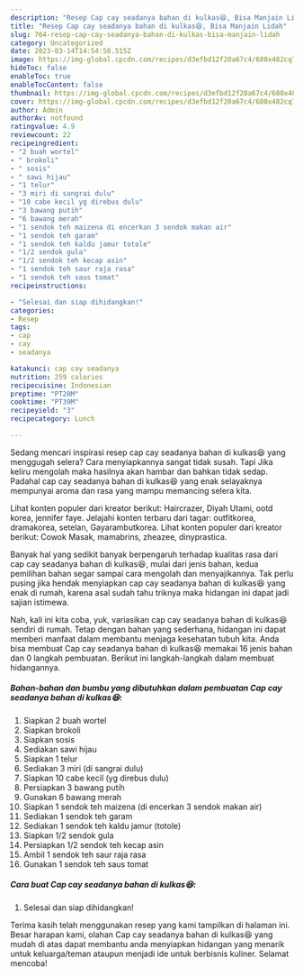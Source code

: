 ```yaml
---
description: "Resep Cap cay seadanya bahan di kulkas😆, Bisa Manjain Lidah"
title: "Resep Cap cay seadanya bahan di kulkas😆, Bisa Manjain Lidah"
slug: 764-resep-cap-cay-seadanya-bahan-di-kulkas-bisa-manjain-lidah
category: Uncategorized
date: 2023-03-14T14:54:58.515Z
image: https://img-global.cpcdn.com/recipes/d3efbd12f20a67c4/680x482cq70/cap-cay-seadanya-bahan-di-kulkas-foto-resep-utama.jpg
hideToc: false
enableToc: true
enableTocContent: false
thumbnail: https://img-global.cpcdn.com/recipes/d3efbd12f20a67c4/680x482cq70/cap-cay-seadanya-bahan-di-kulkas-foto-resep-utama.jpg
cover: https://img-global.cpcdn.com/recipes/d3efbd12f20a67c4/680x482cq70/cap-cay-seadanya-bahan-di-kulkas-foto-resep-utama.jpg
author: Admin
authorAv: notfound
ratingvalue: 4.9
reviewcount: 22
recipeingredient:
- "2 buah wortel"
- " brokoli"
- " sosis"
- " sawi hijau"
- "1 telur"
- "3 miri di sangrai dulu"
- "10 cabe kecil yg direbus dulu"
- "3 bawang putih"
- "6 bawang merah"
- "1 sendok teh maizena di encerkan 3 sendok makan air"
- "1 sendok teh garam"
- "1 sendok teh kaldu jamur totole"
- "1/2 sendok gula"
- "1/2 sendok teh kecap asin"
- "1 sendok teh saur raja rasa"
- "1 sendok teh saus tomat"
recipeinstructions:

- "Selesai dan siap dihidangkan!"
categories:
- Resep
tags:
- cap
- cay
- seadanya

katakunci: cap cay seadanya 
nutrition: 259 calories
recipecuisine: Indonesian
preptime: "PT20M"
cooktime: "PT39M"
recipeyield: "3"
recipecategory: Lunch

---
```



Sedang mencari inspirasi resep cap cay seadanya bahan di kulkas😆 yang menggugah selera? Cara menyiapkannya sangat tidak susah. Tapi Jika keliru mengolah maka hasilnya akan hambar dan bahkan tidak sedap. Padahal cap cay seadanya bahan di kulkas😆 yang enak selayaknya mempunyai aroma dan rasa yang mampu memancing selera kita.


Lihat konten populer dari kreator berikut: Haircrazer, Diyah Utami, ootd korea, jennifer faye. Jelajahi konten terbaru dari tagar: outfitkorea, dramakorea, setelan, Gayarambutkorea. Lihat konten populer dari kreator berikut: Cowok Masak, mamabrins, zheazee, dinyprastica.

Banyak hal yang sedikit banyak berpengaruh terhadap kualitas rasa dari cap cay seadanya bahan di kulkas😆, mulai dari jenis bahan, kedua pemilihan bahan segar sampai cara mengolah dan menyajikannya. Tak perlu pusing jika hendak menyiapkan cap cay seadanya bahan di kulkas😆 yang enak di rumah, karena asal sudah tahu triknya maka hidangan ini dapat jadi sajian istimewa.


Nah, kali ini kita coba, yuk, variasikan cap cay seadanya bahan di kulkas😆 sendiri di rumah. Tetap dengan bahan yang sederhana, hidangan ini dapat memberi manfaat dalam membantu menjaga kesehatan tubuh kita. Anda bisa membuat Cap cay seadanya bahan di kulkas😆 memakai 16 jenis bahan dan 0 langkah pembuatan. Berikut ini langkah-langkah dalam membuat hidangannya.

<!--inarticleads1-->

##### Bahan-bahan dan bumbu yang dibutuhkan dalam pembuatan Cap cay seadanya bahan di kulkas😆:

1. Siapkan 2 buah wortel
1. Siapkan  brokoli
1. Siapkan  sosis
1. Sediakan  sawi hijau
1. Siapkan 1 telur
1. Sediakan 3 miri (di sangrai dulu)
1. Siapkan 10 cabe kecil (yg direbus dulu)
1. Persiapkan 3 bawang putih
1. Gunakan 6 bawang merah
1. Siapkan 1 sendok teh maizena (di encerkan 3 sendok makan air)
1. Sediakan 1 sendok teh garam
1. Sediakan 1 sendok teh kaldu jamur (totole)
1. Siapkan 1/2 sendok gula
1. Persiapkan 1/2 sendok teh kecap asin
1. Ambil 1 sendok teh saur raja rasa
1. Gunakan 1 sendok teh saus tomat




<!--inarticleads2-->

##### Cara buat Cap cay seadanya bahan di kulkas😆:


1. Selesai dan siap dihidangkan!



Terima kasih telah menggunakan resep yang kami tampilkan di halaman ini. Besar harapan kami, olahan Cap cay seadanya bahan di kulkas😆 yang mudah di atas dapat membantu anda menyiapkan hidangan yang menarik untuk keluarga/teman ataupun menjadi ide untuk berbisnis kuliner. Selamat mencoba!
